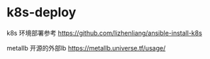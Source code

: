 # k8s-deploy

k8s 环境部署参考
https://github.com/lizhenliang/ansible-install-k8s

metallb 开源的外部lb
https://metallb.universe.tf/usage/
